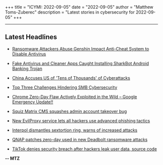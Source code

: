 +++
title = "ICYMI: 2022-09-05"
date = "2022-09-05"
author = "Matthew Toms-Zuberec"
description = "Latest stories in cybersecurity for 2022-09-05"
+++

---------------------------------------------------------------------------
## Latest Headlines
- [Ransomware Attackers Abuse Genshin Impact Anti-Cheat System to Disable Antivirus](https://thehackernews.com/2022/09/ransomware-attackers-abuse-genshin.html)

- [Fake Antivirus and Cleaner Apps Caught Installing SharkBot Android Banking Trojan](https://thehackernews.com/2022/09/fake-antivirus-and-cleaner-apps-caught.html)

- [China Accuses US of 'Tens of Thousands' of Cyberattacks](https://www.securityweek.com/china-accuses-us-tens-thousands-cyberattacks)

- [Top Three Challenges Hindering SMB Cybersecurity](https://cybersecuritynews.com/smb-cybersecurity/)

- [Chrome Zero-Day Flaw Actively Exploited in the Wild – Google Emergency Update!!](https://cybersecuritynews.com/chrome-zero-day-flaw-actively-exploited-in-the-wild/)

- [Squiz Matrix CMS squashes admin account takeover bug](https://portswigger.net/daily-swig/squiz-matrix-cms-squashes-admin-account-takeover-bug)

- [New EvilProxy service lets all hackers use advanced phishing tactics](https://www.bleepingcomputer.com/news/security/new-evilproxy-service-lets-all-hackers-use-advanced-phishing-tactics/)

- [Interpol dismantles sextortion ring, warns of increased attacks](https://www.bleepingcomputer.com/news/security/interpol-dismantles-sextortion-ring-warns-of-increased-attacks/)

- [QNAP patches zero-day used in new Deadbolt ransomware attacks](https://www.bleepingcomputer.com/news/security/qnap-patches-zero-day-used-in-new-deadbolt-ransomware-attacks/)

- [TikTok denies security breach after hackers leak user data, source code](https://www.bleepingcomputer.com/news/security/tiktok-denies-security-breach-after-hackers-leak-user-data-source-code/)

**-- MTZ**